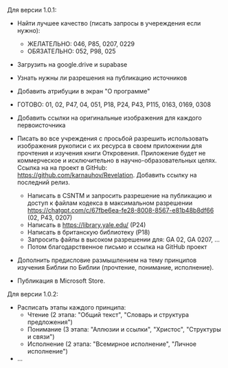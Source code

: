 Для версии 1.0.1:
- Найти лучшее качество (писать запросы в учереждения если нужно): 
    - ЖЕЛАТЕЛЬНО: 046, P85, 0207, 0229
    - ОБЯЗАТЕЛЬНО: 052, P98, 025 
- Загрузить на google.drive и supabase
- Узнать нужны ли разрешения на публикацию источников
- Добавить атрибуции в экран "О программе"

- ГОТОВО: 01, 02, P47, 04, 051, P18, P24, P43, P115, 0163, 0169, 0308
- Добавить ссылки на оригинальные изображения для каждого первоисточника 

- Писать во все учреждения с просьбой разрешить использовать изображения рукописи с их ресурса в своем приложении для прочтения и изучения книги Откровения. Приложение будет не коммерческое и исключительно в научно-образовательных целях. Ссылка на на проект в GitHub: https://github.com/karnauhov/Revelation. Добавить ссылку на последний релиз.
  - Написать в CSNTM и запросить разрешение на публикацию и доступ к файлам кодекса в максимальном разрешении https://chatgpt.com/c/67fbe6ea-fe28-8008-8567-e81b48b8df66 (02, P43, 0207)
  - Написать в https://library.yale.edu/ (P24)
  - Написать в британскую библиотеку (P18)
  - Запросить файлы в высоком разрешении для: GA 02, GA 0207, ...
  - Потом благодарственное письмо и ссылка на GitHub проект

- Дополнить предисловие размышлением на тему принципов изучения Библии по Библии (прочтение, понимание, исполнение).
- Публикация в Microsoft Store.

Для версии 1.0.2:
- Расписать этапы каждого принципа:
  - Чтение (2 этапа: "Общий текст", "Словарь и структура предложения")
  - Понимание (3 этапа: "Аллюзии и ссылки", "Христос", "Структуры и связи")
  - Исполнение (2 этапа: "Всемирное исполнение", "Личное исполнение")
- ...

